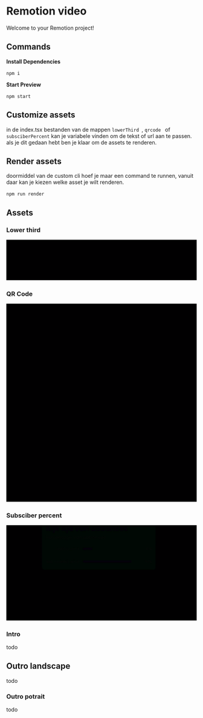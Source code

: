 # Remotion video

<p align="center">


Welcome to your Remotion project!

## Commands

**Install Dependencies**

```console
npm i
```

**Start Preview**

```console
npm start
```

## Customize assets
in de index.tsx bestanden van de mappen ```lowerThird ```, ```qrcode ``` of ```subsciberPercent``` kan je variabele vinden om de tekst of url aan te passen. als je dit gedaan hebt ben je klaar om de assets te renderen.

## Render assets
doormiddel van de custom cli hoef je maar een command te runnen, vanuit daar kan je kiezen welke asset je wilt renderen.
```console
npm run render
```


## Assets

### Lower third
![Lower third graphic](src/assets/lowerthird.gif)
### QR Code
![QR code graphic](src/assets/qrcode.gif)
### Subsciber percent
![Subsciber percentage graphic](src/assets/subsciberPercent.gif)
### Intro
todo
## Outro landscape
todo
### Outro potrait 
todo